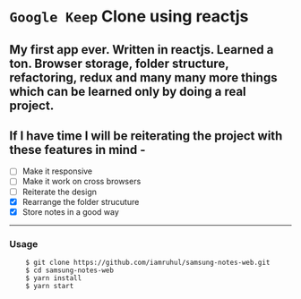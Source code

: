 # `Google Keep` Clone using reactjs

## My first app ever. Written in reactjs. Learned a ton. Browser storage, folder structure, refactoring, redux and many many more things which can be learned only by doing a real project.

## If I have time I will be reiterating the project with these features in mind -
 - [ ] Make it responsive  
 - [ ] Make it work on cross browsers  
 - [ ] Reiterate the design  
 - [x] Rearrange the folder strucuture
 - [x] Store notes in a good way

---

### Usage

```
    $ git clone https://github.com/iamruhul/samsung-notes-web.git
    $ cd samsung-notes-web
    $ yarn install
    $ yarn start
```
